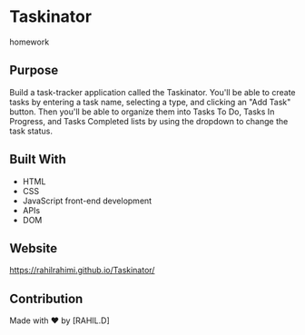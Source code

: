 # Taskinator
homework

## Purpose
Build a task-tracker application called the Taskinator. You'll be able to create tasks by entering a task name, selecting a type, and clicking an "Add Task" button. Then you'll be able to organize them into Tasks To Do, Tasks In Progress, and Tasks Completed lists by using the dropdown to change the task status.
## Built With
* HTML
* CSS
* JavaScript front-end development
* APIs
* DOM
## Website
https://rahilrahimi.github.io/Taskinator/

## Contribution
Made with ❤️ by [RAHIL.D]
